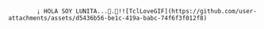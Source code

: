             ¡ HOLA SOY LUNITA...🌝.👋!![TclLoveGIF](https://github.com/user-attachments/assets/d5436b56-be1c-419a-babc-74f6f3f012f8)


<!--
**lunita2025/lunita2025** is a ✨ _special_ ✨ repository because its `README.md` (this file) appears on your GitHub profile.

Here are some ideas to get you started:

- 🔭 I’m currently working on ...
- 🌱 I’m currently learning ...
- 👯 I’m looking to collaborate on ...
- 🤔 I’m looking for help with ...
- 💬 Ask me about ...
- 📫 How to reach me: ...
- 😄 Pronouns: ...
- ⚡ Fun fact: ...
-->
